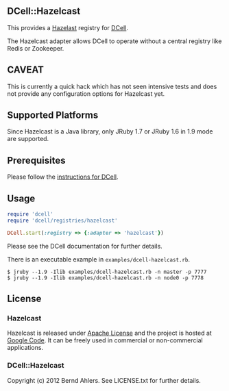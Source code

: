 DCell::Hazelcast
----------------

This provides a [Hazelast](http://www.hazelcast.com/) registry for
[DCell](https://github.com/celluloid/dcell).

The Hazelcast adapter allows DCell to operate without a central registry like
Redis or Zookeeper.

CAVEAT
------

This is currently a quick hack which has not seen intensive tests and does not
provide any configuration options for Hazelcast yet.

Supported Platforms
-------------------

Since Hazelcast is a Java library, only JRuby 1.7 or JRuby 1.6 in 1.9 mode are
supported.

Prerequisites
-------------

Please follow the [instructions for DCell](https://github.com/celluloid/dcell).

Usage
-----

```ruby
require 'dcell'
require 'dcell/registries/hazelcast'

DCell.start(:registry => {:adapter => 'hazelcast'})
```

Please see the DCell documentation for further details.

There is an executable example in `examples/dcell-hazelcast.rb`.

    $ jruby --1.9 -Ilib examples/dcell-hazelcast.rb -n master -p 7777
    $ jruby --1.9 -Ilib examples/dcell-hazelcast.rb -n node0 -p 7778

License
-------

### Hazelcast

Hazelcast is released under [Apache License](http://www.apache.org/licenses/LICENSE-2.0)
and the project is hosted at [Google Code](http://code.google.com/p/hazelcast).
It can be freely used in commercial or non-commercial applications.

### DCell::Hazelcast

Copyright (c) 2012 Bernd Ahlers. See LICENSE.txt for further details.
